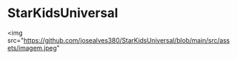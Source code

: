 # StarKidsUniversal

<img src="https://github.com/josealves380/StarKidsUniversal/blob/main/src/assets/imagem.jpeg"
